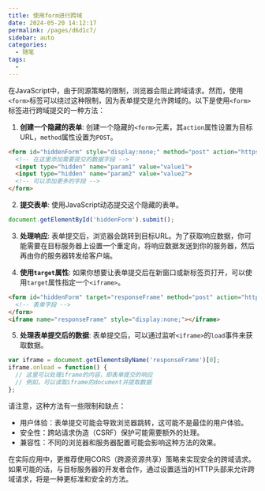 ```yaml
---
title: 使用form进行跨域
date: 2024-05-20 14:12:17
permalink: /pages/d6d1c7/
sidebar: auto
categories:
  - 随笔
tags:
  - 
---
```

在JavaScript中，由于同源策略的限制，浏览器会阻止跨域请求。然而，使用`<form>`标签可以绕过这种限制，因为表单提交是允许跨域的。以下是使用`<form>`标签进行跨域提交的一种方法：

1. **创建一个隐藏的表单**:
   创建一个隐藏的`<form>`元素，其`action`属性设置为目标URL，`method`属性设置为`POST`。

```html
<form id="hiddenForm" style="display:none;" method="post" action="https://example.com/target">
  <!-- 在这里添加需要提交的数据字段 -->
  <input type="hidden" name="param1" value="value1">
  <input type="hidden" name="param2" value="value2">
  <!-- 可以添加更多的字段 -->
</form>
```

2. **提交表单**:
   使用JavaScript动态提交这个隐藏的表单。

```javascript
document.getElementById('hiddenForm').submit();
```

3. **处理响应**:
   表单提交后，浏览器会跳转到目标URL。为了获取响应数据，你可能需要在目标服务器上设置一个重定向，将响应数据发送到你的服务器，然后再由你的服务器转发给客户端。

4. **使用`target`属性**:
   如果你想要让表单提交后在新窗口或新标签页打开，可以使用`target`属性指定一个`<iframe>`。

```html
<form id="hiddenForm" target="responseFrame" method="post" action="https://example.com/target">
  <!-- 表单字段 -->
</form>
<iframe name="responseFrame" style="display:none;"></iframe>
```

5. **处理表单提交后的数据**:
   表单提交后，可以通过监听`<iframe>`的`load`事件来获取数据。

```javascript
var iframe = document.getElementsByName('responseFrame')[0];
iframe.onload = function() {
  // 这里可以处理iframe的内容，即表单提交的响应
  // 例如，可以读取iframe的document并提取数据
};
```

请注意，这种方法有一些限制和缺点：
- 用户体验：表单提交可能会导致浏览器跳转，这可能不是最佳的用户体验。
- 安全性：跨站请求伪造（CSRF）保护可能需要额外的处理。
- 兼容性：不同的浏览器和服务器配置可能会影响这种方法的效果。

在实际应用中，更推荐使用CORS（跨源资源共享）策略来实现安全的跨域请求。如果可能的话，与目标服务器的开发者合作，通过设置适当的HTTP头部来允许跨域请求，将是一种更标准和安全的方法。